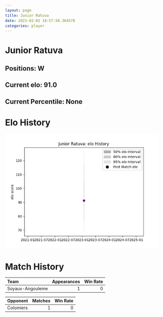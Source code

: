```yaml
---  
layout: page  
title: Junior Ratuva  
date: 2023-02-02 18:57:58.364578  
categories: player  
---
```

# Junior Ratuva

## Positions: W

## Current elo: 91.0

## Current Percentile: None

# Elo History


![elo history](history_JuniorRatuva.png)
# Match History


| Team             |   Appearances |   Win Rate |
|:-----------------|--------------:|-----------:|
| Soyaux-Angouleme |             1 |          0 |

| Opponent   |   Matches |   Win Rate |
|:-----------|----------:|-----------:|
| Colomiers  |         1 |          0 |
